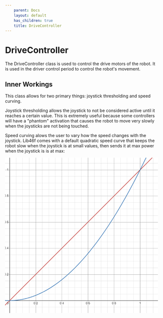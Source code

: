 ```yaml
---
    parent: Docs
    layout: default
    has_children: true
    title: DriveController
---
```

# DriveController
The DriveController class is used to control the drive motors of the robot. It is used in the driver control period to control the robot's movement.

## Inner Workings
This class allows for two primary things: joystick thresholding and speed curving. 

Joystick thresholding allows the joystick to not be considered active until it reaches a certain value. This is extremely useful because some controllers will have a "phantom" activation that causes the robot to move very slowly when the joysticks are not being touched. 

Speed curving alows the user to vary how the speed changes with the joystick. Lib46f comes with a default quadratic speed curve that keeps the robot slow when the joystick is at small values, then sends it at max power when the joystick is is at max: 

![speed curve](../../assets/images/joystickcurve.png)